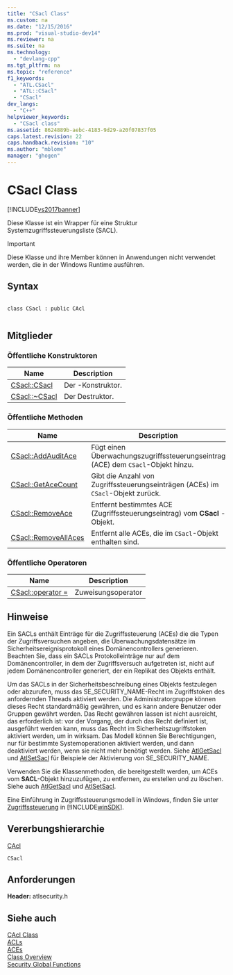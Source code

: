 ```yaml
---
title: "CSacl Class"
ms.custom: na
ms.date: "12/15/2016"
ms.prod: "visual-studio-dev14"
ms.reviewer: na
ms.suite: na
ms.technology: 
  - "devlang-cpp"
ms.tgt_pltfrm: na
ms.topic: "reference"
f1_keywords: 
  - "ATL.CSacl"
  - "ATL::CSacl"
  - "CSacl"
dev_langs: 
  - "C++"
helpviewer_keywords: 
  - "CSacl class"
ms.assetid: 8624889b-aebc-4183-9d29-a20f07837f05
caps.latest.revision: 22
caps.handback.revision: "10"
ms.author: "mblome"
manager: "ghogen"
---
```

# CSacl Class
[!INCLUDE[vs2017banner](../../assembler/inline/includes/vs2017banner.md)]

Diese Klasse ist ein Wrapper für eine Struktur Systemzugriffssteuerungsliste \(SACL\).  
  
> [!IMPORTANT]
>  Diese Klasse und ihre Member können in Anwendungen nicht verwendet werden, die in der Windows Runtime ausführen.  
  
## Syntax  
  
```  
  
class CSacl : public CAcl  
  
```  
  
## Mitglieder  
  
### Öffentliche Konstruktoren  
  
|Name|Description|  
|----------|-----------------|  
|[CSacl::CSacl](../Topic/CSacl::CSacl.md)|Der \-Konstruktor.|  
|[CSacl::~CSacl](../Topic/CSacl::~CSacl.md)|Der Destruktor.|  
  
### Öffentliche Methoden  
  
|Name|Description|  
|----------|-----------------|  
|[CSacl::AddAuditAce](../Topic/CSacl::AddAuditAce.md)|Fügt einen Überwachungszugriffssteuerungseintrag \(ACE\) dem `CSacl`\-Objekt hinzu.|  
|[CSacl::GetAceCount](../Topic/CSacl::GetAceCount.md)|Gibt die Anzahl von Zugriffssteuerungseinträgen \(ACEs\) im `CSacl`\-Objekt zurück.|  
|[CSacl::RemoveAce](../Topic/CSacl::RemoveAce.md)|Entfernt bestimmtes ACE \(Zugriffssteuerungseintrag\) vom **CSacl** \-Objekt.|  
|[CSacl::RemoveAllAces](../Topic/CSacl::RemoveAllAces.md)|Entfernt alle ACEs, die im `CSacl`\-Objekt enthalten sind.|  
  
### Öffentliche Operatoren  
  
|Name|Description|  
|----------|-----------------|  
|[CSacl::operator \=](../Topic/CSacl::operator%20=.md)|Zuweisungsoperator|  
  
## Hinweise  
 Ein SACLs enthält Einträge für die Zugriffssteuerung \(ACEs\) die die Typen der Zugriffsversuchen angeben, die Überwachungsdatensätze im Sicherheitsereignisprotokoll eines Domänencontrollers generieren.  Beachten Sie, dass ein SACLs Protokolleinträge nur auf dem Domänencontroller, in dem der Zugriffsversuch aufgetreten ist, nicht auf jedem Domänencontroller generiert, der ein Replikat des Objekts enthält.  
  
 Um das SACLs in der Sicherheitsbeschreibung eines Objekts festzulegen oder abzurufen, muss das SE\_SECURITY\_NAME\-Recht im Zugriffstoken des anfordernden Threads aktiviert werden.  Die Administratorgruppe können dieses Recht standardmäßig gewähren, und es kann andere Benutzer oder Gruppen gewährt werden.  Das Recht gewähren lassen ist nicht ausreicht, das erforderlich ist: vor der Vorgang, der durch das Recht definiert ist, ausgeführt werden kann, muss das Recht im Sicherheitszugriffstoken aktiviert werden, um in wirksam.  Das Modell können Sie Berechtigungen, nur für bestimmte Systemoperationen aktiviert werden, und dann deaktiviert werden, wenn sie nicht mehr benötigt werden.  Siehe [AtlGetSacl](../Topic/AtlGetSacl.md) und [AtlSetSacl](../Topic/AtlSetSacl.md) für Beispiele der Aktivierung von SE\_SECURITY\_NAME.  
  
 Verwenden Sie die Klassenmethoden, die bereitgestellt werden, um ACEs vom **SACL**\-Objekt hinzuzufügen, zu entfernen, zu erstellen und zu löschen.  Siehe auch [AtlGetSacl](../Topic/AtlGetSacl.md) und [AtlSetSacl](../Topic/AtlSetSacl.md).  
  
 Eine Einführung in Zugriffssteuerungsmodell in Windows, finden Sie unter [Zugriffssteuerung](http://msdn.microsoft.com/library/windows/desktop/aa374860) in [!INCLUDE[winSDK](../../atl/includes/winsdk_md.md)].  
  
## Vererbungshierarchie  
 [CAcl](../../atl/reference/cacl-class.md)  
  
 `CSacl`  
  
## Anforderungen  
 **Header:** atlsecurity.h  
  
## Siehe auch  
 [CAcl Class](../../atl/reference/cacl-class.md)   
 [ACLs](http://msdn.microsoft.com/library/windows/desktop/aa374872)   
 [ACEs](http://msdn.microsoft.com/library/windows/desktop/aa374868)   
 [Class Overview](../../atl/atl-class-overview.md)   
 [Security Global Functions](../../atl/reference/security-global-functions.md)